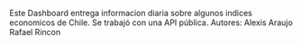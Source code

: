 Este Dashboard entrega informacion diaria sobre algunos indices economicos de Chile. Se trabajó con una API pública. 
Autores:
     Alexis Araujo 
     Rafael Rincon
